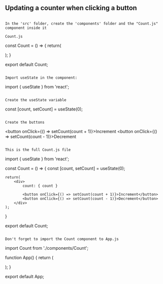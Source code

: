 ## Updating a counter when clicking a button

```

In the 'src' folder, create the 'components' folder and the "Count.js" component inside it

Count.js
```
const Count = () => {
    return(
        <div>
        </div>
    );
}

export default Count;
```

Import useState in the component:
```
import { useState } from 'react';
```

Create the useState variable
```
const [count, setCount] = useState(0);
```

Create the buttons
```
<button onClick={() => setCount(count + 1)}>Increment</button>
<button onClick={() => setCount(count - 1)}>Decrement</button>
```

This is the full Count.js file
```
import { useState } from 'react';

const Count = () => {
    const [count, setCount] = useState(0);

    return(
        <div>
            count: { count }

            <button onClick={() => setCount(count + 1)}>Increment</button>
            <button onClick={() => setCount(count - 1)}>Decrement</button>
        </div>
    );
}

export default Count;
```

Don't forget to import the Count component to App.js
```
import Count from './components/Count';

function App() {
  return (
    <div className="App">
      <Count />
    </div>
  );
}

export default App;

``` 
